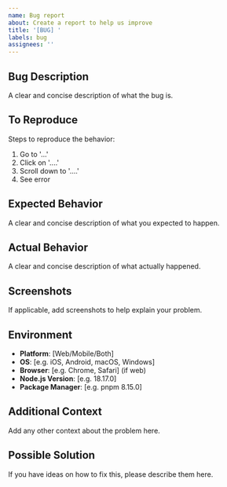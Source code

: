 ```yaml
---
name: Bug report
about: Create a report to help us improve
title: '[BUG] '
labels: bug
assignees: ''
---
```


## Bug Description
A clear and concise description of what the bug is.

## To Reproduce
Steps to reproduce the behavior:
1. Go to '...'
2. Click on '....'
3. Scroll down to '....'
4. See error

## Expected Behavior
A clear and concise description of what you expected to happen.

## Actual Behavior
A clear and concise description of what actually happened.

## Screenshots
If applicable, add screenshots to help explain your problem.

## Environment
- **Platform**: [Web/Mobile/Both]
- **OS**: [e.g. iOS, Android, macOS, Windows]
- **Browser**: [e.g. Chrome, Safari] (if web)
- **Node.js Version**: [e.g. 18.17.0]
- **Package Manager**: [e.g. pnpm 8.15.0]

## Additional Context
Add any other context about the problem here.

## Possible Solution
If you have ideas on how to fix this, please describe them here.